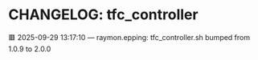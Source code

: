 # CHANGELOG: tfc_controller

🟥 2025-09-29 13:17:10 — raymon.epping: tfc_controller.sh bumped from 1.0.9 to 2.0.0

